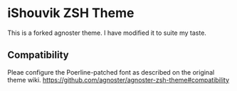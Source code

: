 # iShouvik ZSH Theme
This is a forked agnoster theme. I have modified it to suite my taste.

## Compatibility
Pleae configure the Poerline-patched font as described on the original theme wiki. https://github.com/agnoster/agnoster-zsh-theme#compatibility

